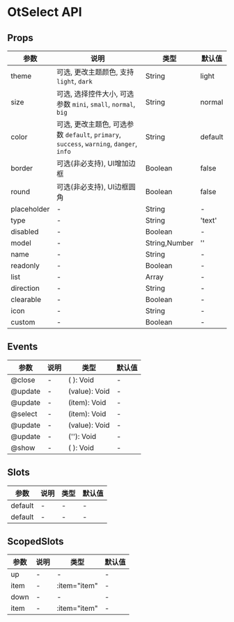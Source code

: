 # OtSelect API

## Props

| 参数 | 说明 | 类型 | 默认值 |
| --- | --- | --- | --- |
| theme | 可选, 更改主题颜色, 支持 `light`, `dark` | String | light |
| size | 可选, 选择控件大小, 可选参数 `mini`, `small`, `normal`, `big` | String | normal |
| color | 可选, 更改主题色, 可选参数 `default`, `primary`, `success`, `warning`, `danger`, `info` | String | default |
| border | 可选(非必支持), UI增加边框 | Boolean | false |
| round | 可选(非必支持), UI边框圆角 | Boolean | false |
| placeholder | - | String | - |
| type | - | String | 'text' |
| disabled | - | Boolean | - |
| model | - | String,Number | '' |
| name | - | String | - |
| readonly | - | Boolean | - |
| list | - | Array | - |
| direction | - | String | - |
| clearable | - | Boolean | - |
| icon | - | String | - |
| custom | - | Boolean | - |

## Events

| 参数 | 说明 | 类型 | 默认值 |
| --- | --- | --- | --- |
| @close | - | ( ): Void | - |
| @update | - | (value): Void | - |
| @update | - | (item): Void | - |
| @select | - | (item): Void | - |
| @update | - | (value): Void | - |
| @update | - | (''): Void | - |
| @show | - | ( ): Void | - |

## Slots

| 参数 | 说明 | 类型 | 默认值 |
| --- | --- | --- | --- |
| default | - | - | - |
| default | - | - | - |

## ScopedSlots

| 参数 | 说明 | 类型 | 默认值 |
| --- | --- | --- | --- |
| up | - | - | - |
| item | - | :item="item" | - |
| down | - | - | - |
| item | - | :item="item" | - |

